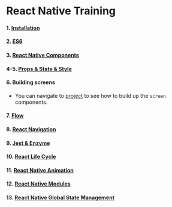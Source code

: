 # React Native Training

#### 1. [Installation](https://github.com/dooboolab/react-native-training/blob/master/Intallation.md#ios-installation)
#### 2. [ES6](https://github.com/dooboolab/react-native-training/blob/master/es6.md)
#### 3. [React Native Components](https://github.com/dooboolab/react-native-training/blob/master/react-native-components.md)
#### 4-5. [Props & State & Style](https://github.com/dooboolab/react-native-training/blob/master/props-state-style.md)

#### 6. Building screens
  - You can navigate to [project](https://github.com/dooboolab/react-native-training/blob/master/building-screens) to see how to build up the `screen` components.

#### 7. [Flow](https://github.com/dooboolab/react-native-training/blob/master/flow.md)

#### 8. [React Navigation](https://github.com/dooboolab/react-native-training/blob/master/react-navigation.md)

#### 9. [Jest & Enzyme](https://github.com/dooboolab/react-native-training/blob/master/jest-enzyme.md)

#### 10. [React Life Cycle](https://github.com/dooboolab/react-native-training/blob/master/react-life-cycle.md)

#### 11. [React Native Animation](https://github.com/dooboolab/react-native-training/blob/master/react-native-animation.md)

#### 12. [React Native Modules](https://github.com/dooboolab/react-native-training/blob/master/react-native-modules.md)

#### 13. [React Native Global State Management](https://github.com/dooboolab/react-native-training/blob/master/react-native-global-state.md)